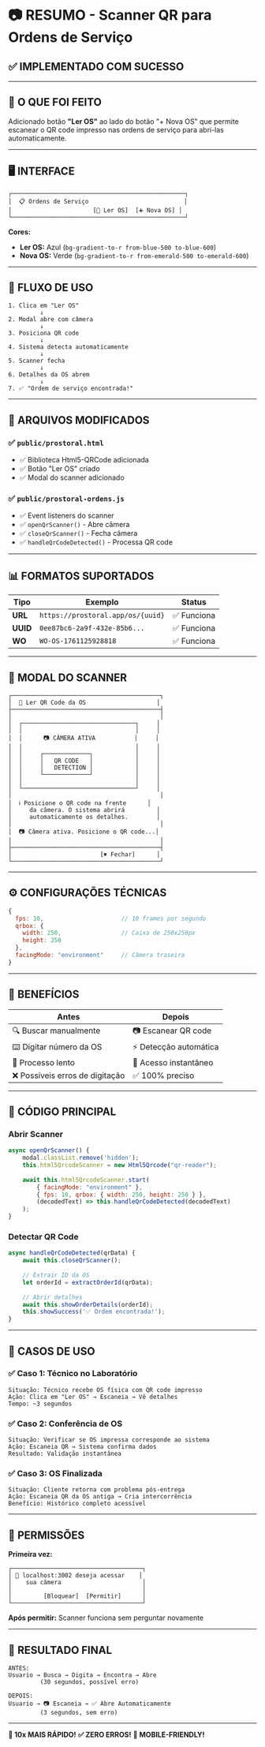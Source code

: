 # 📷 RESUMO - Scanner QR para Ordens de Serviço

## ✅ IMPLEMENTADO COM SUCESSO

---

## 🎯 O QUE FOI FEITO

Adicionado botão **"Ler OS"** ao lado do botão "+ Nova OS" que permite escanear o QR code impresso nas ordens de serviço para abri-las automaticamente.

---

## 🖥️ INTERFACE

```
┌─────────────────────────────────────────────────┐
│  📋 Ordens de Serviço                           │
│                       [🔷 Ler OS]  [➕ Nova OS] │
└─────────────────────────────────────────────────┘
```

**Cores:**
- **Ler OS:** Azul (`bg-gradient-to-r from-blue-500 to-blue-600`)
- **Nova OS:** Verde (`bg-gradient-to-r from-emerald-500 to-emerald-600`)

---

## 📱 FLUXO DE USO

```
1. Clica em "Ler OS"
         ↓
2. Modal abre com câmera
         ↓
3. Posiciona QR code
         ↓
4. Sistema detecta automaticamente
         ↓
5. Scanner fecha
         ↓
6. Detalhes da OS abrem
         ↓
7. ✅ "Ordem de serviço encontrada!"
```

---

## 🔧 ARQUIVOS MODIFICADOS

### ✅ `public/prostoral.html`
- ✅ Biblioteca Html5-QRCode adicionada
- ✅ Botão "Ler OS" criado
- ✅ Modal do scanner adicionado

### ✅ `public/prostoral-ordens.js`
- ✅ Event listeners do scanner
- ✅ `openQrScanner()` - Abre câmera
- ✅ `closeQrScanner()` - Fecha câmera
- ✅ `handleQrCodeDetected()` - Processa QR code

---

## 📊 FORMATOS SUPORTADOS

| Tipo | Exemplo | Status |
|------|---------|--------|
| **URL** | `https://prostoral.app/os/{uuid}` | ✅ Funciona |
| **UUID** | `0ee87bc6-2a9f-432e-85b6...` | ✅ Funciona |
| **WO** | `WO-OS-1761125928818` | ✅ Funciona |

---

## 🎨 MODAL DO SCANNER

```
┌──────────────────────────────────────────┐
│  🔷 Ler QR Code da OS                    │
├──────────────────────────────────────────┤
│                                          │
│  ┌────────────────────────────────┐     │
│  │                                │     │
│  │      📷 CÂMERA ATIVA           │     │
│  │                                │     │
│  │     ┌─────────────┐            │     │
│  │     │   QR CODE   │            │     │
│  │     │   DETECTION │            │     │
│  │     └─────────────┘            │     │
│  │                                │     │
│  └────────────────────────────────┘     │
│                                          │
│  ℹ️ Posicione o QR code na frente      │
│     da câmera. O sistema abrirá         │
│     automaticamente os detalhes.        │
│                                          │
│  📷 Câmera ativa. Posicione o QR code...│
│                                          │
├──────────────────────────────────────────┤
│                         [✖️ Fechar]      │
└──────────────────────────────────────────┘
```

---

## ⚙️ CONFIGURAÇÕES TÉCNICAS

```javascript
{
  fps: 10,                      // 10 frames por segundo
  qrbox: { 
    width: 250,                 // Caixa de 250x250px
    height: 250 
  },
  facingMode: "environment"     // Câmera traseira
}
```

---

## 🚀 BENEFÍCIOS

| Antes | Depois |
|-------|--------|
| 🔍 Buscar manualmente | 📷 Escanear QR code |
| ⌨️ Digitar número da OS | ⚡ Detecção automática |
| 🐌 Processo lento | 🚀 Acesso instantâneo |
| ❌ Possíveis erros de digitação | ✅ 100% preciso |

---

## 📝 CÓDIGO PRINCIPAL

### Abrir Scanner
```javascript
async openQrScanner() {
    modal.classList.remove('hidden');
    this.html5QrcodeScanner = new Html5Qrcode("qr-reader");
    
    await this.html5QrcodeScanner.start(
        { facingMode: "environment" },
        { fps: 10, qrbox: { width: 250, height: 250 } },
        (decodedText) => this.handleQrCodeDetected(decodedText)
    );
}
```

### Detectar QR Code
```javascript
async handleQrCodeDetected(qrData) {
    await this.closeQrScanner();
    
    // Extrair ID da OS
    let orderId = extractOrderId(qrData);
    
    // Abrir detalhes
    await this.showOrderDetails(orderId);
    this.showSuccess('✅ Ordem encontrada!');
}
```

---

## 🎯 CASOS DE USO

### ✅ Caso 1: Técnico no Laboratório
```
Situação: Técnico recebe OS física com QR code impresso
Ação: Clica em "Ler OS" → Escaneia → Vê detalhes
Tempo: ~3 segundos
```

### ✅ Caso 2: Conferência de OS
```
Situação: Verificar se OS impressa corresponde ao sistema
Ação: Escaneia QR → Sistema confirma dados
Resultado: Validação instantânea
```

### ✅ Caso 3: OS Finalizada
```
Situação: Cliente retorna com problema pós-entrega
Ação: Escaneia QR da OS antiga → Cria intercorrência
Benefício: Histórico completo acessível
```

---

## 🔐 PERMISSÕES

**Primeira vez:**
```
┌─────────────────────────────────────┐
│ 🔔 localhost:3002 deseja acessar    │
│    sua câmera                       │
│                                     │
│         [Bloquear]  [Permitir]      │
└─────────────────────────────────────┘
```

**Após permitir:** Scanner funciona sem perguntar novamente

---

## 🎉 RESULTADO FINAL

```
ANTES:
Usuario → Busca → Digita → Encontra → Abre
         (30 segundos, possível erro)

DEPOIS:
Usuario → 📷 Escaneia → ✅ Abre Automaticamente
         (3 segundos, sem erro)
```

---

**🚀 10x MAIS RÁPIDO!**
**✅ ZERO ERROS!**
**📱 MOBILE-FRIENDLY!**

